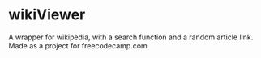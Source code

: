 # wikiViewer
A wrapper for wikipedia, with a search function and a random article link.  Made as a project for freecodecamp.com
